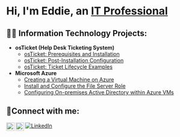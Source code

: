 <h1>Hi, I'm Eddie, an <a href="https://linkedin.com/in/eddie-laform-jr">IT Professional</a></h1>

<h2>👨‍💻 Information Technology Projects:</h2>

- <b>osTicket (Help Desk Ticketing System)</b>
  - [osTicket: Prerequisites and Installation](https://github.com/eddielaformjr/osticket-prereqs)
  - [osTicket: Post-Installation Configuration](https://github.com/eddielaformjr/post-install-config)
  - [osTicket: Ticket Lifecycle Examples](https://github.com/eddielaformjr/ticket-lifecycle)
- <b>Microsoft Azure</b>
  - [Creating a Virtual Machine on Azure](https://github.com/eddielaformjr/virtual-machine)
  - [Install and Configure the File Server Role](https://github.com/eddielaformjr/azure-network-protocols)
  - [Configuring On-premises Active Directory within Azure VMs](https://github.com/eddielaformjr/configure-ad)

<h2>🤳Connect with me:</h2>

[<img align="left" alt="eddielaformjr | Facebook" width="22px" src="https://cdn.jsdelivr.net/npm/simple-icons@v3/icons/facebook.svg" />][Facebook]
[<img align="left" alt="Eddie | LinkedIn" width="22px" src="https://cdn.jsdelivr.net/npm/simple-icons@v3/icons/linkedin.svg" />][linkedin]


[facebook]: https://www.facebook.com/eddielaformjr/
[linkedin]: https://www.linkedin.com/in/eddie-laform-jr/
[![LinkedIn](https://img.shields.io/badge/LinkedIn-Profile-blue)](https://www.linkedin.com/in/eddie-laform-jr/)
